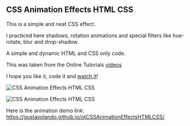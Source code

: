 ## CSS Animation Effects HTML CSS

This is a simple and neat CSS effect.

I practiced here shadows, rotation animations and special filters like hue-rotate, blur and drop-shadow.

A simple and dynamic HTML and CSS only code.

This was taken from the Online Tutorials [videos](https://www.youtube.com/watch?v=Po4ZYm6e0q0)

I hope you like it, code it and [watch it](https://gustavolando.github.io/otCSSAnimationEffectsHTMLCSS/)!

![CSS Animation Effects HTML CSS](https://gustavolando.github.io/otCSSAnimationEffectsHTMLCSS/CSS%20Animation%20Effects%201.png)

![CSS Animation Effects HTML CSS](https://gustavolando.github.io/otCSSAnimationEffectsHTMLCSS/CSS%20Animation%20Effects%202.png)

Here is the animation demo link:  https://gustavolando.github.io/otCSSAnimationEffectsHTMLCSS/
